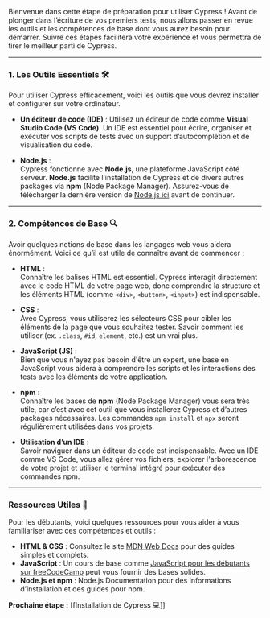 Bienvenue dans cette étape de préparation pour utiliser Cypress ! Avant de plonger dans l’écriture de vos premiers tests, nous allons passer en revue les outils et les compétences de base dont vous aurez besoin pour démarrer. Suivre ces étapes facilitera votre expérience et vous permettra de tirer le meilleur parti de Cypress.

---
### 1. Les Outils Essentiels 🛠️

Pour utiliser Cypress efficacement, voici les outils que vous devrez installer et configurer sur votre ordinateur.

- **Un éditeur de code (IDE)** : Utilisez un éditeur de code comme **Visual Studio Code (VS Code)**. Un IDE est essentiel pour écrire, organiser et exécuter vos scripts de tests avec un support d’autocomplétion et de visualisation du code.
    
- **Node.js** :  
    Cypress fonctionne avec **Node.js**, une plateforme JavaScript côté serveur. **Node.js** facilite l’installation de Cypress et de divers autres packages via **npm** (Node Package Manager). Assurez-vous de télécharger la dernière version de [Node.js ici](https://nodejs.org/) avant de continuer.


---
### 2. Compétences de Base 🔍

Avoir quelques notions de base dans les langages web vous aidera énormément. Voici ce qu’il est utile de connaître avant de commencer :

- **HTML** :  
    Connaître les balises HTML est essentiel. Cypress interagit directement avec le code HTML de votre page web, donc comprendre la structure et les éléments HTML (comme `<div>`, `<button>`, `<input>`) est indispensable.
    
- **CSS** :  
    Avec Cypress, vous utiliserez les sélecteurs CSS pour cibler les éléments de la page que vous souhaitez tester. Savoir comment les utiliser (ex. `.class`, `#id`, `element`, etc.) est un vrai plus.
    
- **JavaScript (JS)** :  
    Bien que vous n'ayez pas besoin d'être un expert, une base en JavaScript vous aidera à comprendre les scripts et les interactions des tests avec les éléments de votre application.
    
- **npm** :  
    Connaître les bases de **npm** (Node Package Manager) vous sera très utile, car c’est avec cet outil que vous installerez Cypress et d’autres packages nécessaires. Les commandes `npm install` et `npx` seront régulièrement utilisées dans vos projets.
    
- **Utilisation d’un IDE** :  
    Savoir naviguer dans un éditeur de code est indispensable. Avec un IDE comme VS Code, vous allez gérer vos fichiers, explorer l'arborescence de votre projet et utiliser le terminal intégré pour exécuter des commandes npm.

---

### Ressources Utiles 📘

Pour les débutants, voici quelques ressources pour vous aider à vous familiariser avec ces compétences et outils :

- **HTML & CSS** : Consultez le site [MDN Web Docs](https://developer.mozilla.org/) pour des guides simples et complets.
- **JavaScript** : Un cours de base comme [JavaScript pour les débutants sur freeCodeCamp](https://www.freecodecamp.org/) peut vous fournir des bases solides.
- **Node.js et npm** : Node.js Documentation pour des informations d’installation et des guides pour npm.

**Prochaine étape :** [[Installation de Cypress 💻]]